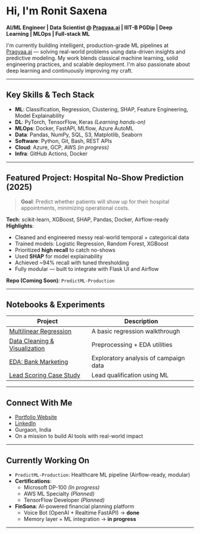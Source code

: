 # Hi, I'm Ronit Saxena

**AI/ML Engineer | Data Scientist @ [Pragyaa.ai](https://pragyaa.ai) | IIIT-B PGDip | Deep Learning | MLOps | Full-stack ML**

I'm currently building intelligent, production-grade ML pipelines at [Pragyaa.ai](https://pragyaa.ai) — solving real-world problems using data-driven insights and predictive modeling. My work blends classical machine learning, solid engineering practices, and scalable deployment. I'm also passionate about deep learning and continuously improving my craft.

---

## Key Skills & Tech Stack

- **ML**: Classification, Regression, Clustering, SHAP, Feature Engineering, Model Explainability  
- **DL**: PyTorch, TensorFlow, Keras *(Learning hands-on)*  
- **MLOps**: Docker, FastAPI, MLflow, Azure AutoML  
- **Data**: Pandas, NumPy, SQL, S3, Matplotlib, Seaborn  
- **Software**: Python, Git, Bash, REST APIs  
- **Cloud**: Azure, GCP, AWS *(in progress)*  
- **Infra**: GitHub Actions, Docker

---

## Featured Project: Hospital No-Show Prediction (2025)

> **Goal**: Predict whether patients will show up for their hospital appointments, minimizing operational costs.

**Tech**: scikit-learn, XGBoost, SHAP, Pandas, Docker, Airflow-ready  
**Highlights**:
- Cleaned and engineered messy real-world temporal + categorical data  
- Trained models: Logistic Regression, Random Forest, XGBoost  
- Prioritized **high recall** to catch no-shows  
- Used **SHAP** for model explainability  
- Achieved ~94% recall with tuned thresholding  
- Fully modular — built to integrate with Flask UI and Airflow

**Repo (Coming Soon)**: `PredictML-Production`

---

## Notebooks & Experiments

| Project | Description |
|--------|-------------|
| [Multilinear Regression](https://github.com/ronit22203/MultilinearRegression) | A basic regression walkthrough |
| [Data Cleaning & Visualization](https://github.com/ronit22203/data-cleaning-and-visualisation) | Preprocessing + EDA utilities |
| [EDA: Bank Marketing](https://github.com/ronit22203/EDABankMarketing) | Exploratory analysis of campaign data |
| [Lead Scoring Case Study](https://github.com/ronit22203/LeadsScoringCaseStudy) | Lead qualification using ML |

---

## Connect With Me

- [Portfolio Website](https://ronit-dev-port.vercel.app)  
- [LinkedIn](https://www.linkedin.com/in/ronit22203)  
- Gurgaon, India  
- On a mission to build AI tools with real-world impact

---

## Currently Working On

- `PredictML-Production`: Healthcare ML pipeline (Airflow-ready, modular)  
- **Certifications**:
  - Microsoft DP-100 *(In progress)*
  - AWS ML Specialty *(Planned)*
  - TensorFlow Developer *(Planned)*
- **FinSona**: AI-powered financial planning platform
  - Voice Bot (OpenAI + Realtime FastAPI) → **done**
  - Memory layer + ML integration → **in progress**

---
